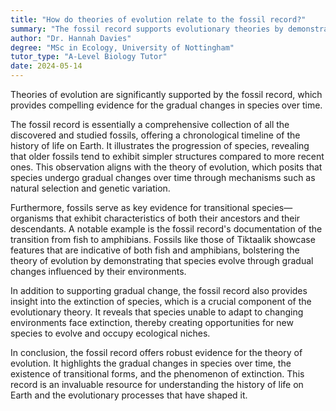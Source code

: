 ```yaml
---
title: "How do theories of evolution relate to the fossil record?"
summary: "The fossil record supports evolutionary theories by demonstrating gradual changes in species over time, highlighting the evidence for evolution."
author: "Dr. Hannah Davies"
degree: "MSc in Ecology, University of Nottingham"
tutor_type: "A-Level Biology Tutor"
date: 2024-05-14
---
```


Theories of evolution are significantly supported by the fossil record, which provides compelling evidence for the gradual changes in species over time.

The fossil record is essentially a comprehensive collection of all the discovered and studied fossils, offering a chronological timeline of the history of life on Earth. It illustrates the progression of species, revealing that older fossils tend to exhibit simpler structures compared to more recent ones. This observation aligns with the theory of evolution, which posits that species undergo gradual changes over time through mechanisms such as natural selection and genetic variation.

Furthermore, fossils serve as key evidence for transitional species—organisms that exhibit characteristics of both their ancestors and their descendants. A notable example is the fossil record's documentation of the transition from fish to amphibians. Fossils like those of Tiktaalik showcase features that are indicative of both fish and amphibians, bolstering the theory of evolution by demonstrating that species evolve through gradual changes influenced by their environments.

In addition to supporting gradual change, the fossil record also provides insight into the extinction of species, which is a crucial component of the evolutionary theory. It reveals that species unable to adapt to changing environments face extinction, thereby creating opportunities for new species to evolve and occupy ecological niches.

In conclusion, the fossil record offers robust evidence for the theory of evolution. It highlights the gradual changes in species over time, the existence of transitional forms, and the phenomenon of extinction. This record is an invaluable resource for understanding the history of life on Earth and the evolutionary processes that have shaped it.
    